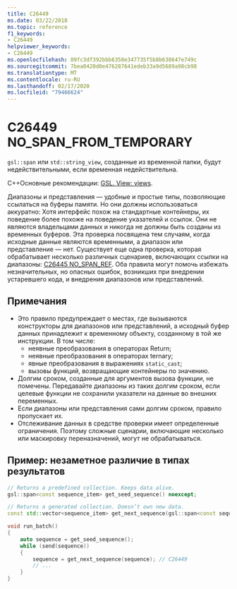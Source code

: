 ```yaml
---
title: C26449
ms.date: 03/22/2018
ms.topic: reference
f1_keywords:
- C26449
helpviewer_keywords:
- C26449
ms.openlocfilehash: 89fc3df392bbb6358e347735f5b8b638647e749c
ms.sourcegitcommit: 7bea0420d0e476287641edeb33a9d5689a98cb98
ms.translationtype: MT
ms.contentlocale: ru-RU
ms.lasthandoff: 02/17/2020
ms.locfileid: "79466624"
---
```

# <a name="c26449-no_span_from_temporary"></a>C26449 NO_SPAN_FROM_TEMPORARY

`gsl::span` или `std::string_view`, созданные из временной папки, будут недействительными, если временная недействительна.

C++Основные рекомендации: [GSL. View: views](https://github.com/isocpp/CppCoreGuidelines/blob/master/CppCoreGuidelines.md#gslview-views).

Диапазоны и представления — удобные и простые типы, позволяющие ссылаться на буферы памяти. Но они должны использоваться аккуратно: Хотя интерфейс похож на стандартные контейнеры, их поведение более похоже на поведение указателей и ссылок. Они не являются владельцами данных и никогда не должны быть созданы из временных буферов. Эта проверка посвящена тем случаям, когда исходные данные являются временными, а диапазон или представление — нет. Существует еще одна проверка, которая обрабатывает несколько различных сценариев, включающих ссылки на диапазоны: [C26445 NO_SPAN_REF](c26445.md). Оба правила могут помочь избежать незначительных, но опасных ошибок, возникших при внедрении устаревшего кода, и внедрения диапазонов или представлений.

## <a name="remarks"></a>Примечания

- Это правило предупреждает о местах, где вызываются конструкторы для диапазонов или представлений, а исходный буфер данных принадлежит к временному объекту, созданному в той же инструкции. В том числе:
  - неявные преобразования в операторах Return;
  - неявные преобразования в операторах ternary;
  - явные преобразования в выражениях `static_cast`;
  - вызовы функций, возвращающие контейнеры по значению.
- Долгим сроком, созданные для аргументов вызова функции, не помечены. Передавайте диапазоны из таких долгим сроком, если целевые функции не сохранили указатели на данные во внешних переменных.
- Если диапазоны или представления сами долгим сроком, правило пропускает их.
- Отслеживание данных в средстве проверки имеет определенные ограничения. Поэтому сложные сценарии, включающие несколько или маскировку переназначений, могут не обрабатываться.

## <a name="example-subtle-difference-in-result-types"></a>Пример: незаметное различие в типах результатов

```cpp
// Returns a predefined collection. Keeps data alive.
gsl::span<const sequence_item> get_seed_sequence() noexcept;

// Returns a generated collection. Doesn’t own new data.
const std::vector<sequence_item> get_next_sequence(gsl::span<const sequence_item>);

void run_batch()
{
    auto sequence = get_seed_sequence();
    while (send(sequence))
    {
        sequence = get_next_sequence(sequence); // C26449
        // ...
    }
}
```
